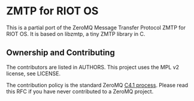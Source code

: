 ZMTP for RIOT OS
================

This is a partial port of the ZeroMQ Message Transfer Protocol ZMTP for RIOT OS. 
It is based on libzmtp, a tiny ZMTP library in C.

## Ownership and Contributing

The contributors are listed in AUTHORS. This project uses the MPL v2 license, see LICENSE.

The contribution policy is the standard ZeroMQ [C4.1 process](http://rfc.zeromq.org/spec:22). Please read this RFC if you have never contributed to a ZeroMQ project.
